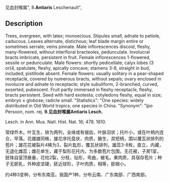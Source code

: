 见血封喉属",
8.**Antiaris** Leschenault",

## Description
Trees, evergreen, with latex; monoecious. Stipules small, adnate to petiole, caducous. Leaves alternate, distichous; leaf blade margin entire or sometimes serrate; veins pinnate. Male inflorescences discoid, fleshy, many-flowered, without interfloral bracteoles, pedunculate. Involucral bracts imbricate, persistent in fruit. Female inflorescences 1-flowered, sessile or pedunculate. Male flowers: shortly pedicellate; calyx lobes (3 or)4, spatulate, fleshy, apically concave; stamens 3-8, straight in bud, included; pistillode absent. Female flowers: usually solitary in a pear-shaped receptacle, covered by numerous bracts, without sepals; ovary enclosed in involucre and adnate to receptacle; style subuliform, 2-branched, curved, exserted, pubescent. Fruit partly immersed in fleshy receptacle, fleshy, bracts persistent. Seed with hard exotesta; cotyledons fleshy, equal in size; embryo ± globose; radicle small.
  "Statistics": "One species: widely distributed in Old World tropics; one species in China.
  "Synonym": "*Ipo* Persoon, nom. rej.
**9.见血封喉属Antiaris Lesch.**

Lesch. in Ann. Mus. Natl. Hist. Nat. 16; 478. 1810.

常绿乔木。叶互生，排为两列，全缘或有锯齿，叶脉羽状；托叶小，或在叶柄内连合，早落。花雌雄同株，雄花序托盘状，肉质，腋生，具短柄，围以覆瓦状排列的苞片；雄花花被裂片4稀为3，裂片匙形，覆瓦状排列，雄蕊3-8枚，直立，内藏，无退化雌蕊；雌花单生，藏于梨形花托内，为多数苞片包围，无花被，子房1室，胚珠自室顶悬垂，花柱2裂，分枝，钻形，弯曲，被毛。果肉质，具宿存苞片；种子无胚乳，外种皮坚硬，胚近球形，子叶肉质，相等，胚根小。

约4种3变种，分布东南亚。我国产1种，分布云南、广东南部、广西南部。
